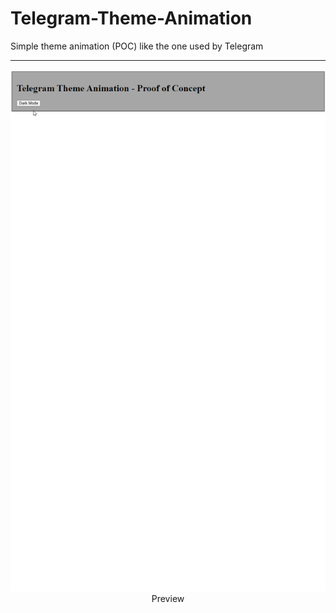 # Telegram-Theme-Animation
Simple theme animation (POC) like the one used by Telegram

<hr>

<p align="center">
    <img alt="Preview" src="/media/telegram-theme-animation.gif" width="900" /><br/>
    Preview
</p> 
